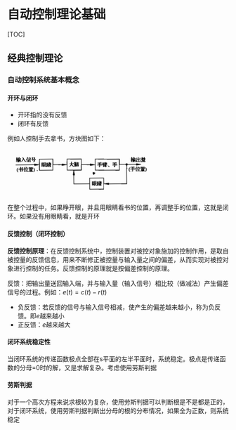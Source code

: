 <script type="text/x-mathjax-config">
    MathJax.Hub.Config({
        tex2jax: {
        skipTags: ['script', 'noscript', 'style', 'textarea', 'pre'],
        inlineMath: [['$','$']]
        }
    });
</script>
<script src="https://cdn.mathjax.org/mathjax/latest/MathJax.js?config=TeX-AMS-MML_HTMLorMML" type="text/javascript"></script>

# 自动控制理论基础

[TOC]



## 经典控制理论

### 自动控制系统基本概念

#### 开环与闭环

- 开环指的没有反馈
- 闭环有反馈

例如人控制手去拿书，方块图如下：

![image-20210615150802606](autoControlBase_img/image-20210615150802606.png)

在整个过程中，如果睁开眼，并且用眼睛看书的位置，再调整手的位置，这就是闭环。如果没有用眼睛看，就是开环

#### 反馈控制（闭环控制）

**反馈控制原理**：在反馈控制系统中，控制装置对被控对象施加的控制作用，是取自被控量的反馈信息，用来不断修正被控量与输入量之间的偏差，从而实现对被控对象进行控制的任务。反馈控制的原理就是按偏差控制的原理。

反馈：把输出量送回输入端，并与输入量（输入信号）相比较（做减法）产生偏差信号的过程。例如：$e(t) = c(t)-r(t)$

- 负反馈：若反馈的信号与输入信号相减，使产生的偏差越来越小，称为负反馈。即$e$越来越小
- 正反馈：$e$越来越大







#### 闭环系统稳定性

当闭环系统的传递函数极点全部在s平面的左半平面时，系统稳定。极点是传递函数的分母=0时的解，又是求解复杂。考虑使用劳斯判据



#### 劳斯判据

对于一个高次方程来说求根较为复杂，使用劳斯判据可以判断根是不是都是正的，对于闭环系统，使用劳斯判据判断出分母的根的分布情况，如果全为正数，则系统稳定











































